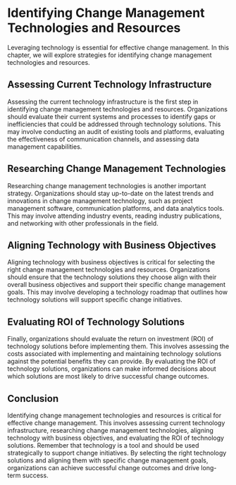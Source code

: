 Identifying Change Management Technologies and Resources
================================================================================================================

Leveraging technology is essential for effective change management. In this chapter, we will explore strategies for identifying change management technologies and resources.

Assessing Current Technology Infrastructure
-------------------------------------------

Assessing the current technology infrastructure is the first step in identifying change management technologies and resources. Organizations should evaluate their current systems and processes to identify gaps or inefficiencies that could be addressed through technology solutions. This may involve conducting an audit of existing tools and platforms, evaluating the effectiveness of communication channels, and assessing data management capabilities.

Researching Change Management Technologies
------------------------------------------

Researching change management technologies is another important strategy. Organizations should stay up-to-date on the latest trends and innovations in change management technology, such as project management software, communication platforms, and data analytics tools. This may involve attending industry events, reading industry publications, and networking with other professionals in the field.

Aligning Technology with Business Objectives
--------------------------------------------

Aligning technology with business objectives is critical for selecting the right change management technologies and resources. Organizations should ensure that the technology solutions they choose align with their overall business objectives and support their specific change management goals. This may involve developing a technology roadmap that outlines how technology solutions will support specific change initiatives.

Evaluating ROI of Technology Solutions
--------------------------------------

Finally, organizations should evaluate the return on investment (ROI) of technology solutions before implementing them. This involves assessing the costs associated with implementing and maintaining technology solutions against the potential benefits they can provide. By evaluating the ROI of technology solutions, organizations can make informed decisions about which solutions are most likely to drive successful change outcomes.

Conclusion
----------

Identifying change management technologies and resources is critical for effective change management. This involves assessing current technology infrastructure, researching change management technologies, aligning technology with business objectives, and evaluating the ROI of technology solutions. Remember that technology is a tool and should be used strategically to support change initiatives. By selecting the right technology solutions and aligning them with specific change management goals, organizations can achieve successful change outcomes and drive long-term success.
